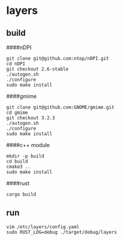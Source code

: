 layers
=======


build
-----

####nDPI

    git clone git@github.com:ntop/nDPI.git
    cd nDPI
    git checkout 2.6-stable
    ./autogen.sh
    ./configure
    sudo make install

####gmime


    git clone git@github.com:GNOME/gmime.git
    cd gmime
    git checkout 3.2.3
    ./autogen.sh
    ./configure
    sudo make install


####c++ module

    mkdir -p build
    cd build
    cmake3 ..
    sudo make install


####rust

    cargo build

run
---

    vim /etc/layers/config.yaml
    sudo RUST_LOG=debug ./target/debug/layers
   


